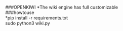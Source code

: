 ###OPENKIWI
*The wiki engine has full customizable  
###howtouse  
*pip install -r requirements.txt  
sudo python3 wiki.py  
